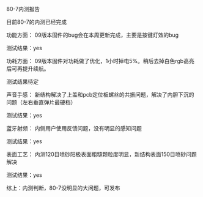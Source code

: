 80-7内测报告

目前80-7的内测已经完成

功能方面：
09版本固件的bug会在本周更新完成，主要是按键灯效的bug

测试结果：yes

功耗方面：
09版本固件对功耗做了优化，1小时掉电5%。稍后去掉白色rgb高亮后可再提升续航。

测试结果待定

声音手感：
新结构解决了上盖和pcb定位板螺丝的共振问题，解决了内胆下沉的问题（左右垂直弹片最硬档）

测试结果：yes

蓝牙射频：
内侧用户使用反馈问题，没有明显的感知问题

测试结果：yes

表面工艺：
内测120目喷砂阳极表面粗糙颗粒度明显，新结构表面150目喷砂问题解决

测试结果：yes

综上：内测判断，80-7没明显的大问题，可发布
